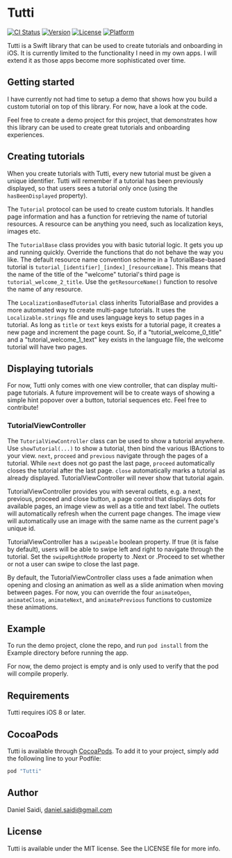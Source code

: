 # Tutti

[![CI Status](http://img.shields.io/travis/danielsaidi/Tutti.svg?style=flat)](https://travis-ci.org/danielsaidi/Tutti)
[![Version](https://img.shields.io/cocoapods/v/Tutti.svg?style=flat)](http://cocoapods.org/pods/Tutti)
[![License](https://img.shields.io/cocoapods/l/Tutti.svg?style=flat)](http://cocoapods.org/pods/Tutti)
[![Platform](https://img.shields.io/cocoapods/p/Tutti.svg?style=flat)](http://cocoapods.org/pods/Tutti)


Tutti is a Swift library that can be used to create tutorials and onboarding in
iOS. It is currently limited to the functionality I need in my own apps. I will
extend it as those apps become more sophisticated over time.



## Getting started

I have currently not had time to setup a demo that shows how you build a custom
tutorial on top of this library. For now, have a look at the code.

Feel free to create a demo project for this project, that demonstrates how this
library can be used to create great tutorials and onboarding experiences.



## Creating tutorials

When you create tutorials with Tutti, every new tutorial must be given a unique
identifier. Tutti will remember if a tutorial has been previously displayed, so
that users sees a tutorial only once (using the `hasBeenDisplayed` property).

The `Tutorial` protocol can be used to create custom tutorials. It handles page
information and has a function for retrieving the name of tutorial resources. A
resource can be anything you need, such as localization keys, images etc.

The `TutorialBase` class provides you with basic tutorial logic. It gets you up
and running quickly. Override the functions that do not behave the way you like.
The default resource name convention scheme in a TutorialBase-based tutorial is
`tutorial_[identifier]_[index]_[resourceName]`. This means that the name of the
title of the "welcome" tutorial's third page is `tutorial_welcome_2_title`. Use
the `getResourceName()` function to resolve the name of any resource.

The `LocalizationBasedTutorial` class inherits TutorialBase and provides a more
automated way to create multi-page tutorials. It uses the `Localizable.strings`
file and uses language keys to setup pages in a tutorial. As long as `title` or
`text` keys exists for a tutorial page, it creates a new page and increment the
page count. So, if a "tutorial_welcome_0_title" and a "tutorial_welcome_1_text"
key exists in the language file, the welcome tutorial will have two pages.



## Displaying tutorials

For now, Tutti only comes with one view controller, that can display multi-page
tutorials. A future improvement will be to create ways of showing a simple hint
popover over a button, tutorial sequences etc. Feel free to contribute!


### TutorialViewController

The `TutorialViewController` class can be used to show a tutorial anywhere. Use
`showTutorial(...)` to show a tutorial, then bind the various IBActions to your
view. `next`, `proceed` and `previous` navigate through the pages of a tutorial.
While `next` does not go past the last page, `proceed` automatically closes the
tutorial after the last page. `close` automatically marks a tutorial as already
displayed. TutorialViewController will never show that tutorial again.

TutorialViewController provides you with several outlets, e.g. a next, previous,
proceed and close button, a page control that displays dots for available pages,
an image view as well as a title and text label. The outlets will automatically
refresh when the current page changes. The image view will automatically use an
image with the same name as the current page's unique id.

TutorialViewController has a `swipeable` boolean property. If true (it is false
by default), users will be able to swipe left and right to navigate through the
tutorial. Set the `swipeRightMode` property to .Next or .Proceed to set whether
or not a user can swipe to close the last page.

By default, the TutorialViewController class uses a fade animation when opening
and closing an animation as well as a slide animation when moving between pages.
For now, you can override the four `animateOpen`, `animateClose`, `animateNext`,
and `animatePrevious` functions to customize these animations.



## Example

To run the demo project, clone the repo, and run `pod install` from the Example
directory before running the app.

For now, the demo project is empty and is only used to verify that the pod will
compile properly.



## Requirements

Tutti requires iOS 8 or later.



## CocoaPods

Tutti is available through [CocoaPods](http://cocoapods.org). To add it to your
project, simply add the following line to your Podfile:

```ruby
pod "Tutti"
```



## Author

Daniel Saidi, daniel.saidi@gmail.com



## License

Tutti is available under the MIT license. See the LICENSE file for more info.

